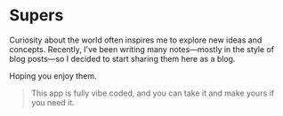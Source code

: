 # Supers

Curiosity about the world often inspires me to explore new ideas and concepts.
Recently, I've been writing many notes—mostly in the style of blog posts—so I
decided to start sharing them here as a blog.

Hoping you enjoy them.

> This app is fully vibe coded, and you can take it and make yours if you need it.
